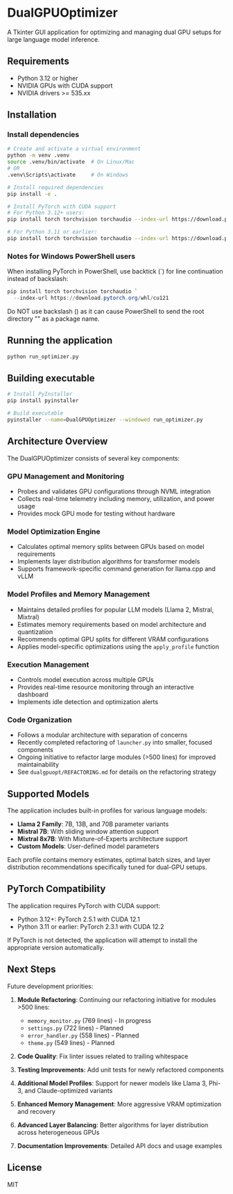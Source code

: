 # DualGPUOptimizer

A Tkinter GUI application for optimizing and managing dual GPU setups for large language model inference.

## Requirements

- Python 3.12 or higher
- NVIDIA GPUs with CUDA support
- NVIDIA drivers >= 535.xx

## Installation

### Install dependencies

```bash
# Create and activate a virtual environment
python -m venv .venv
source .venv/bin/activate  # On Linux/Mac
# OR
.venv\Scripts\activate     # On Windows

# Install required dependencies
pip install -e .

# Install PyTorch with CUDA support
# For Python 3.12+ users:
pip install torch torchvision torchaudio --index-url https://download.pytorch.org/whl/cu121

# For Python 3.11 or earlier:
pip install torch torchvision torchaudio --index-url https://download.pytorch.org/whl/cu122
```

### Notes for Windows PowerShell users

When installing PyTorch in PowerShell, use backtick (`) for line continuation instead of backslash:

```powershell
pip install torch torchvision torchaudio `
  --index-url https://download.pytorch.org/whl/cu121
```

Do NOT use backslash (\) as it can cause PowerShell to send the root directory "\" as a package name.

## Running the application

```bash
python run_optimizer.py
```

## Building executable

```bash
# Install PyInstaller
pip install pyinstaller

# Build executable
pyinstaller --name=DualGPUOptimizer --windowed run_optimizer.py
```

## Architecture Overview

The DualGPUOptimizer consists of several key components:

### GPU Management and Monitoring
- Probes and validates GPU configurations through NVML integration
- Collects real-time telemetry including memory, utilization, and power usage
- Provides mock GPU mode for testing without hardware

### Model Optimization Engine
- Calculates optimal memory splits between GPUs based on model requirements
- Implements layer distribution algorithms for transformer models
- Supports framework-specific command generation for llama.cpp and vLLM

### Model Profiles and Memory Management
- Maintains detailed profiles for popular LLM models (Llama 2, Mistral, Mixtral)
- Estimates memory requirements based on model architecture and quantization
- Recommends optimal GPU splits for different VRAM configurations
- Applies model-specific optimizations using the `apply_profile` function

### Execution Management
- Controls model execution across multiple GPUs
- Provides real-time resource monitoring through an interactive dashboard
- Implements idle detection and optimization alerts

### Code Organization
- Follows a modular architecture with separation of concerns
- Recently completed refactoring of `launcher.py` into smaller, focused components
- Ongoing initiative to refactor large modules (>500 lines) for improved maintainability
- See `dualgpuopt/REFACTORING.md` for details on the refactoring strategy

## Supported Models

The application includes built-in profiles for various language models:

- **Llama 2 Family**: 7B, 13B, and 70B parameter variants
- **Mistral 7B**: With sliding window attention support
- **Mixtral 8x7B**: With Mixture-of-Experts architecture support
- **Custom Models**: User-defined model parameters

Each profile contains memory estimates, optimal batch sizes, and layer distribution recommendations specifically tuned for dual-GPU setups.

## PyTorch Compatibility

The application requires PyTorch with CUDA support:

- Python 3.12+: PyTorch 2.5.1 with CUDA 12.1
- Python 3.11 or earlier: PyTorch 2.3.1 with CUDA 12.2

If PyTorch is not detected, the application will attempt to install the appropriate version automatically.

## Next Steps

Future development priorities:

1. **Module Refactoring**: Continuing our refactoring initiative for modules >500 lines:
   - `memory_monitor.py` (769 lines) - In progress
   - `settings.py` (722 lines) - Planned
   - `error_handler.py` (558 lines) - Planned
   - `theme.py` (549 lines) - Planned

2. **Code Quality**: Fix linter issues related to trailing whitespace

3. **Testing Improvements**: Add unit tests for newly refactored components

4. **Additional Model Profiles**: Support for newer models like Llama 3, Phi-3, and Claude-optimized variants

5. **Enhanced Memory Management**: More aggressive VRAM optimization and recovery

6. **Advanced Layer Balancing**: Better algorithms for layer distribution across heterogeneous GPUs

7. **Documentation Improvements**: Detailed API docs and usage examples

## License

MIT